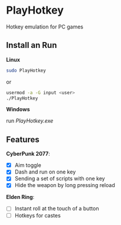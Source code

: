 # PlayHotkey
Hotkey emulation for PC games

## Install an Run
**Linux**
```bash
sudo PlayHotkey
```
or
```bash
usermod -a -G input <user>
./PlayHotkey
```

**Windows**

run *PlayHotkey.exe*

## Features

**CyberPunk 2077**:
- [x] Aim toggle
- [x] Dash and run on one key
- [x] Sending a set of scripts with one key
- [x] Hide the weapon by long pressing reload

**Elden Ring**:
- [ ] Instant roll at the touch of a button
- [ ] Hotkeys for castes